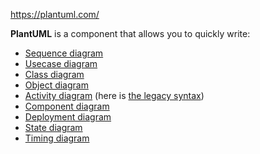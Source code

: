https://plantuml.com/

**PlantUML** is a component that allows you to quickly write:

-   [Sequence diagram](https://plantuml.com/sequence-diagram)
-   [Usecase diagram](https://plantuml.com/use-case-diagram)
-   [Class diagram](https://plantuml.com/class-diagram)
-   [Object diagram](https://plantuml.com/object-diagram)
-   [Activity diagram](https://plantuml.com/activity-diagram-beta) (here is [the legacy syntax](https://plantuml.com/activity-diagram-legacy))
-   [Component diagram](https://plantuml.com/component-diagram)
-   [Deployment diagram](https://plantuml.com/deployment-diagram)
-   [State diagram](https://plantuml.com/state-diagram)
-   [Timing diagram](https://plantuml.com/timing-diagram)